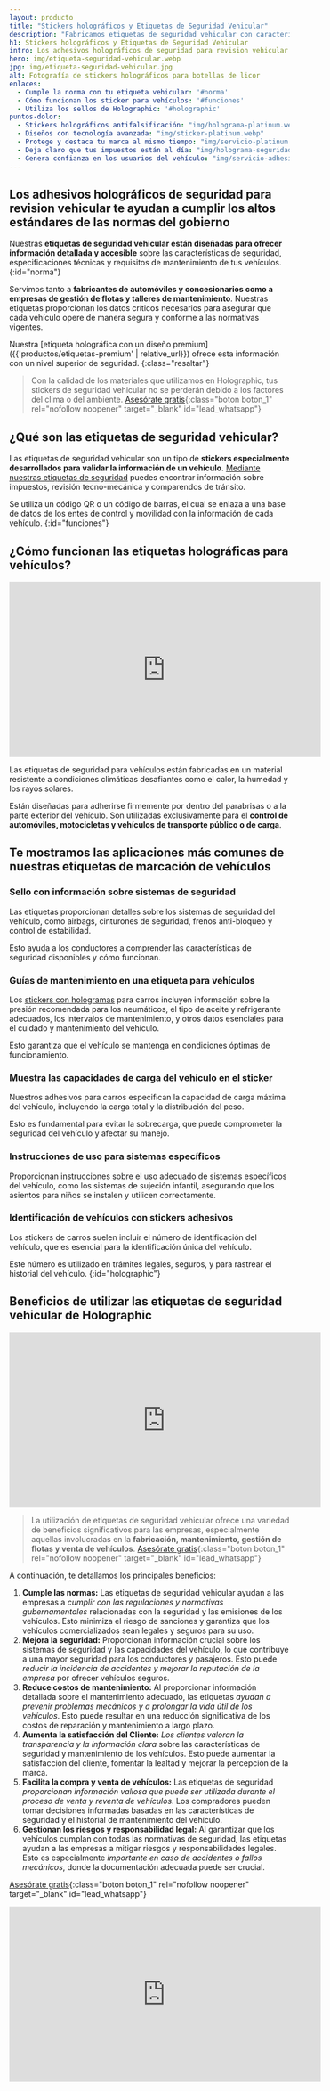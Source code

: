 ```yaml
---
layout: producto
title: "Stickers holográficos y Etiquetas de Seguridad Vehicular"
description: "Fabricamos etiquetas de seguridad vehicular con características de seguridad, especificaciones técnicas y requisitos de mantenimiento de tus vehículos"
h1: Stickers holográficos y Etiquetas de Seguridad Vehicular
intro: Los adhesivos holográficos de seguridad para revision vehicular te ayudan a cumplir la norma de las autoridades de tu región
hero: img/etiqueta-seguridad-vehicular.webp
jpg: img/etiqueta-seguridad-vehicular.jpg
alt: Fotografía de stickers holográficos para botellas de licor
enlaces:
  - Cumple la norma con tu etiqueta vehicular: '#norma'
  - Cómo funcionan los sticker para vehículos: '#funciones'
  - Utiliza los sellos de Holographic: '#holographic'
puntos-dolor:
  - Stickers holográficos antifalsificación: "img/holograma-platinum.webp"
  - Diseños con tecnología avanzada: "img/sticker-platinum.webp"
  - Protege y destaca tu marca al mismo tiempo: "img/servicio-platinum.webp"
  - Deja claro que tus impuestos están al día: "img/holograma-seguridad-vehicular.webp"
  - Genera confianza en los usuarios del vehículo: "img/servicio-adhesivos-premium.webp"
---
```

## Los adhesivos holográficos de seguridad para revision vehicular te ayudan a cumplir los altos estándares de las normas del gobierno

Nuestras **etiquetas de seguridad vehicular están diseñadas para ofrecer información detallada y accesible** sobre las características de seguridad, especificaciones técnicas y requisitos de mantenimiento de tus vehículos.
{:id="norma"}

Servimos tanto a **fabricantes de automóviles y concesionarios como a empresas de gestión de flotas y talleres de mantenimiento**. Nuestras etiquetas proporcionan los datos críticos necesarios para asegurar que cada vehículo opere de manera segura y conforme a las normativas vigentes.

Nuestra [etiqueta holográfica con un diseño premium]({{'productos/etiquetas-premium' | relative_url}}) ofrece esta información con un nivel superior de seguridad.
{:class="resaltar"}

>Con la calidad de los materiales que utilizamos en Holographic, tus stickers de seguridad vehicular no se perderán debido a los factores del clima o del ambiente.
[Asesórate gratis]({{site.whatsapp}}%20:%20{{page.h1}}){:class="boton boton_1" rel="nofollow noopener" target="_blank" id="lead_whatsapp"}

## ¿Qué son las etiquetas de seguridad vehicular?

Las etiquetas de seguridad vehicular son un tipo de **stickers especialmente desarrollados para validar la información de un vehículo**. [Mediante nuestras etiquetas de seguridad](/) puedes encontrar información sobre impuestos, revisión tecno-mecánica y comparendos de tránsito.

Se utiliza un código QR o un código de barras, el cual se enlaza a una base de datos de los entes de control y movilidad con la información de cada vehículo.
{:id="funciones"}

## ¿Cómo funcionan las etiquetas holográficas para vehículos?

<iframe width="560" height="315" src="https://www.youtube.com/embed/DhH6g9B7ny4?si=aD_iqLoRMgBg8dAV&amp;controls=0" title="YouTube video player" frameborder="0" allow="accelerometer; autoplay; clipboard-write; encrypted-media; gyroscope; picture-in-picture; web-share" referrerpolicy="strict-origin-when-cross-origin" allowfullscreen></iframe>

Las etiquetas de seguridad para vehículos están fabricadas en un material resistente a condiciones climáticas desafiantes como el calor, la humedad y los rayos solares.

Están diseñadas para adherirse firmemente por dentro del parabrisas o a la parte exterior del vehículo. Son utilizadas exclusivamente para el **control de automóviles, motocicletas y vehículos de transporte público o de carga**.

## Te mostramos las aplicaciones más comunes de nuestras etiquetas de marcación de vehículos

### Sello con información sobre sistemas de seguridad

Las etiquetas proporcionan detalles sobre los sistemas de seguridad del vehículo, como airbags, cinturones de seguridad, frenos anti-bloqueo y control de estabilidad.

Esto ayuda a los conductores a comprender las características de seguridad disponibles y cómo funcionan.

### Guías de mantenimiento en una etiqueta para vehículos

Los [stickers con hologramas](/) para carros incluyen información sobre la presión recomendada para los neumáticos, el tipo de aceite y refrigerante adecuados, los intervalos de mantenimiento, y otros datos esenciales para el cuidado y mantenimiento del vehículo.

Esto garantiza que el vehículo se mantenga en condiciones óptimas de funcionamiento.

### Muestra las capacidades de carga del vehículo en el sticker

Nuestros adhesivos para carros especifican la capacidad de carga máxima del vehículo, incluyendo la carga total y la distribución del peso.

Esto es fundamental para evitar la sobrecarga, que puede comprometer la seguridad del vehículo y afectar su manejo.

### Instrucciones de uso para sistemas específicos

Proporcionan instrucciones sobre el uso adecuado de sistemas específicos del vehículo, como los sistemas de sujeción infantil, asegurando que los asientos para niños se instalen y utilicen correctamente.

### Identificación de vehículos con stickers adhesivos

Los stickers de carros suelen incluir el número de identificación del vehículo, que es esencial para la identificación única del vehículo.

Este número es utilizado en trámites legales, seguros, y para rastrear el historial del vehículo.
{:id="holographic"}

## Beneficios de utilizar las etiquetas de seguridad vehicular de Holographic

<iframe width="560" height="315" src="https://www.youtube.com/embed/n1A66UVuwrY?si=Rmbu-BW_WW7-C6pl&amp;controls=0" title="YouTube video player" frameborder="0" allow="accelerometer; autoplay; clipboard-write; encrypted-media; gyroscope; picture-in-picture; web-share" referrerpolicy="strict-origin-when-cross-origin" allowfullscreen></iframe>

>La utilización de etiquetas de seguridad vehicular ofrece una variedad de beneficios significativos para las empresas, especialmente aquellas involucradas en la **fabricación, mantenimiento, gestión de flotas y venta de vehículos**.
[Asesórate gratis]({{site.whatsapp}}%20:%20{{page.h1}}){:class="boton boton_1" rel="nofollow noopener" target="_blank" id="lead_whatsapp"}

A continuación, te detallamos los principales beneficios:

1. **Cumple las normas:** Las etiquetas de seguridad vehicular ayudan a las empresas a *cumplir con las regulaciones y normativas gubernamentales* relacionadas con la seguridad y las emisiones de los vehículos. Esto minimiza el riesgo de sanciones y garantiza que los vehículos comercializados sean legales y seguros para su uso.
2. **Mejora la seguridad:** Proporcionan información crucial sobre los sistemas de seguridad y las capacidades del vehículo, lo que contribuye a una mayor seguridad para los conductores y pasajeros. Esto puede *reducir la incidencia de accidentes y mejorar la reputación de la empresa* por ofrecer vehículos seguros.
3. **Reduce costos de mantenimiento:** Al proporcionar información detallada sobre el mantenimiento adecuado, las etiquetas *ayudan a prevenir problemas mecánicos y a prolongar la vida útil de los vehículos*. Esto puede resultar en una reducción significativa de los costos de reparación y mantenimiento a largo plazo.
4. **Aumenta la satisfacción del Cliente:** *Los clientes valoran la transparencia y la información clara* sobre las características de seguridad y mantenimiento de los vehículos. Esto puede aumentar la satisfacción del cliente, fomentar la lealtad y mejorar la percepción de la marca.
5. **Facilita la compra y venta de vehículos:** Las etiquetas de seguridad *proporcionan información valiosa que puede ser utilizada durante el proceso de venta y reventa de vehículos*. Los compradores pueden tomar decisiones informadas basadas en las características de seguridad y el historial de mantenimiento del vehículo.
6. **Gestionan los riesgos y responsabilidad legal:** Al garantizar que los vehículos cumplan con todas las normativas de seguridad, las etiquetas ayudan a las empresas a mitigar riesgos y responsabilidades legales. Esto es especialmente *importante en caso de accidentes o fallos mecánicos*, donde la documentación adecuada puede ser crucial.

[Asesórate gratis]({{site.whatsapp}}%20:%20{{page.h1}}){:class="boton boton_1" rel="nofollow noopener" target="_blank" id="lead_whatsapp"}

<iframe width="560" height="315" src="https://www.youtube.com/embed/Jh9JpQbuICk?si=PcqqDOkytQRGzVei&amp;controls=0" title="YouTube video player" frameborder="0" allow="accelerometer; autoplay; clipboard-write; encrypted-media; gyroscope; picture-in-picture; web-share" referrerpolicy="strict-origin-when-cross-origin" allowfullscreen></iframe>
